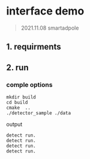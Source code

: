 # interface demo
>2021.11.08 smartadpole    

## 1. requirments


## 2. run
### comple options
```
mkdir build
cd build
cmake  ..
./detector_sample ./data
```

output 
```
detect run.
detect run.
detect run.
detect run.
```